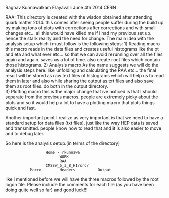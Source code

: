 Raghav Kunnawalkam Elayavalli
June 4th 2014
CERN 

RAA: 
This directory is created with the wisdon obtained after attending quark matter 2014. this comes after seeing people suffer during the build up by making tons of plots with corrections after corrections and with small changes etc... all this would have killed me if i had my previous set up. hence the stark reality and the need for change. The main idea with the analysis setup which i must follow is the following steps: 
    1) Reading macro
       this macro reads in the data files and creates useful histograms like the pt and eta and what ever etc... so that we can avoid rerunning over all the files again and again. saves us a lot of time. also create root files which contain those histograms. 
    2) Analysis macro 
       As the name suggests we will do the analysis steps here. like unfolding and calculating the RAA etc... the final result will be stored as raw text files of histograms which will help us to read them in later and also while sharing the output as txt files and also save them as root files. do both in the output directory.       
    3) Plotting macro
       this is the major change that ive noticed is that I should separate from the previous macros. people are extremely picky about the plots and so it would help a lot to have a plotting macro that plots things quick and fast. 

Another important point I realize as very important is that we need to have a standard setup for data files (txt files). just like the way HEP data is saved and transmitted. people know how to read that and it is also easier to move and to debug later. 

So here is the analysis setup.(in terms of the directory) 

                      Home - rkunnawa
                            WORK
                            RAA
                      CMSSW_5_3_8_HI/src/
               Macro        Headers          Output

like i mentioned before we will have the three macros followed by the root logon file. 
Please include the comments for each file (as you have been doing quite well so far) and good luck!!!  

